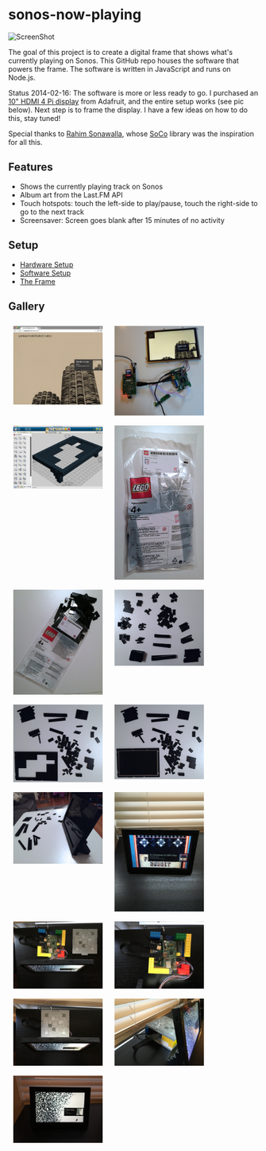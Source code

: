 sonos-now-playing
========================

![ScreenShot](https://raw.github.com/monsur/sonos-now-playing-nodejs/master/docs/images/screenshot.png)

The goal of this project is to create a digital frame that
shows what's currently playing on Sonos. This GitHub repo
houses the software that powers the frame. The software is
written in JavaScript and runs on Node.js.

Status 2014-02-16: The software is more or less ready to go.
I purchased an [10" HDMI 4 Pi display](https://www.adafruit.com/products/2109) from Adafruit, and the entire setup works (see pic below). Next step is to frame the display. I have a few ideas on how to do this, stay tuned!

Special thanks to [Rahim Sonawalla](http://www.hirahim.com/), whose [SoCo](http://python-soco.com/) library was the inspiration for all this.

## Features
  * Shows the currently playing track on Sonos
  * Album art from the Last.FM API
  * Touch hotspots: touch the left-side to play/pause, touch the right-side to go to the next track
  * Screensaver: Screen goes blank after 15 minutes of no activity

## Setup

  * [Hardware Setup](https://github.com/monsur/sonos-now-playing/wiki/Hardware-Setup)
  * [Software Setup](https://github.com/monsur/sonos-now-playing/wiki/Software-Setup)
  * [The Frame](https://github.com/monsur/sonos-now-playing/wiki/The-Frame)

## Gallery

<img src="https://raw.githubusercontent.com/monsur/sonos-now-playing/master/docs/images/screenshot2.png" hspace="10" vspace="10" align="top" width="180">
<img src="https://raw.githubusercontent.com/monsur/sonos-now-playing/master/docs/images/screenshot3.jpg" hspace="10" vspace="10" align="top" width="180">
<img src="https://raw.githubusercontent.com/monsur/sonos-now-playing/master/docs/images/SonosFrame-LegoDesigner.png" vspace="10" hspace="10" align="top" width="180">
<img src="https://raw.githubusercontent.com/monsur/sonos-now-playing/master/docs/images/building1.jpg" hspace="10" vspace="10" align="top" width="180">
<img src="https://raw.githubusercontent.com/monsur/sonos-now-playing/master/docs/images/building3.jpg" hspace="10" vspace="10" align="top" width="180">
<img src="https://raw.githubusercontent.com/monsur/sonos-now-playing/master/docs/images/building5.jpg" hspace="10" vspace="10" align="top" width="180">
<img src="https://raw.githubusercontent.com/monsur/sonos-now-playing/master/docs/images/building6.jpg" hspace="10" vspace="10" align="top" width="180">
<img src="https://raw.githubusercontent.com/monsur/sonos-now-playing/master/docs/images/building7.jpg" hspace="10" vspace="10" align="top" width="180">
<img src="https://raw.githubusercontent.com/monsur/sonos-now-playing/master/docs/images/building9.jpg" hspace="10" vspace="10" align="top" width="180">
<img src="https://raw.githubusercontent.com/monsur/sonos-now-playing/master/docs/images/final1.JPG" hspace="10" vspace="10" align="top" width="180">
<img src="https://raw.githubusercontent.com/monsur/sonos-now-playing/master/docs/images/final2.JPG" hspace="10" vspace="10" align="top" width="180">
<img src="https://raw.githubusercontent.com/monsur/sonos-now-playing/master/docs/images/final3.JPG" hspace="10" vspace="10" align="top" width="180">
<img src="https://raw.githubusercontent.com/monsur/sonos-now-playing/master/docs/images/final4.JPG" hspace="10" vspace="10" align="top" width="180">
<img src="https://raw.githubusercontent.com/monsur/sonos-now-playing/master/docs/images/final5.JPG" hspace="10" vspace="10" align="top" width="180">
<img src="https://raw.githubusercontent.com/monsur/sonos-now-playing/master/docs/images/final6.JPG" hspace="10" vspace="10" align="top" width="180">

